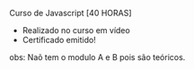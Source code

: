 Curso de Javascript [40 HORAS]

- Realizado no curso em vídeo
- Certificado emitido!

obs: Naõ tem o modulo A e B pois são teóricos.
